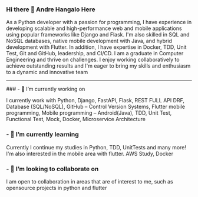 ### Hi there 👋 Andre Hangalo Here
<p>
As a Python developer with a passion for programming, I have experience in developing scalable and high-performance web and mobile
applications using popular frameworks like Django and Flask. I'm also skilled in SQL and NoSQL databases, native mobile development with Java, and hybrid development with Flutter. In addition, I have expertise in Docker, TDD, Unit Test, Git and GitHub, leadership, and CI/CD. I am a graduate in Computer Engineering and thrive on challenges. I enjoy working collaboratively to achieve outstanding results and I'm eager to bring my skills and enthusiasm to a dynamic and innovative team
  </p>



<hr>
### - 🔭 I’m currently working on 

<p> 
  I currently work with Python, Django, FastAPI, Flask, REST FULL API DRF, Database (SQL/NoSQL), GitHub – Control Version Systems, Flutter mobile programming, Mobile programming – Android(Java), TDD, Unit Test, Functional Test, Mock, Docker, Microservice Architecture
  </p>



### - 🌱 I’m currently learning 

<p>
  Currently I continue my studies in Python, TDD, UnitTests and many more!
I'm also interested in the mobile area with flutter.
AWS Study, Docker
  </p>

### - 👯 I’m looking to collaborate on 
<p>
  I am open to collaboration in areas that are of interest to me, such as opensource projects in python and flutter
  </p>

<!--
- 🤔 I’m looking for help with ...
- 💬 Ask me about ...
- 📫 How to reach me: ...
- 😄 Pronouns: ...
- ⚡ Fun fact: ...

-->


